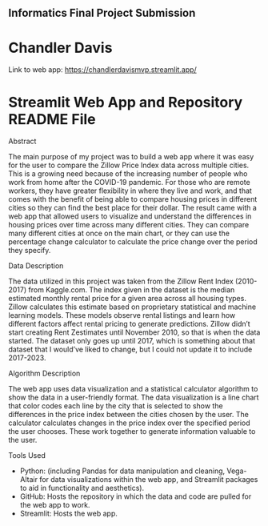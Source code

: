 ## Informatics Final Project Submission 

# Chandler Davis

Link to web app: https://chandlerdavismvp.streamlit.app/

# Streamlit Web App and Repository README File

Abstract

The main purpose of my project was to build a web app where it was easy for the user to compare the Zillow Price Index data across multiple cities. This is a growing need because of the increasing number of people who work from home after the COVID-19 pandemic. For those who are remote workers, they have greater flexibility in where they live and work, and that comes with the benefit of being able to compare housing prices in different cities so they can find the best place for their dollar. 
The result came with a web app that allowed users to visualize and understand the differences in housing prices over time across many different cities. They can compare many different cities at once on the main chart, or they can use the percentage change calculator to calculate the price change over the period they specify. 

Data Description

The data utilized in this project was taken from the Zillow Rent Index (2010-2017) from Kaggle.com. The index given in the dataset is the median estimated monthly rental price for a given area across all housing types. Zillow calculates this estimate based on proprietary statistical and machine learning models. These models observe rental listings and learn how different factors affect rental pricing to generate predictions. Zillow didn’t start creating Rent Zestimates until November 2010, so that is when the data started. The dataset only goes up until 2017, which is something about that dataset that I would’ve liked to change, but I could not update it to include 2017-2023. 

Algorithm Description

The web app uses data visualization and a statistical calculator algorithm to show the data in a user-friendly format. The data visualization is a line chart that color codes each line by the city that is selected to show the differences in the price index between the cities chosen by the user. The calculator calculates changes in the price index over the specified period the user chooses. These work together to generate information valuable to the user. 

Tools Used

-	Python: (including Pandas for data manipulation and cleaning, Vega-Altair for data visualizations within the web app, and Streamlit packages to aid in functionality and aesthetics).
-	GitHub: Hosts the repository in which the data and code are pulled for the web app to work.
-	Streamlit: Hosts the web app.

